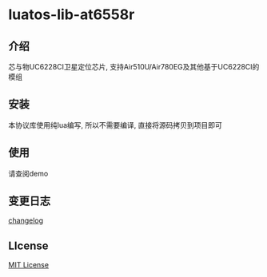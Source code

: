 # luatos-lib-at6558r

## 介绍

芯与物UC6228CI卫星定位芯片, 支持Air510U/Air780EG及其他基于UC6228CI的模组

## 安装

本协议库使用纯lua编写, 所以不需要编译, 直接将源码拷贝到项目即可

## 使用

请查阅demo

## 变更日志

[changelog](changelog.md)

## LIcense

[MIT License](https://opensource.org/licenses/MIT)
